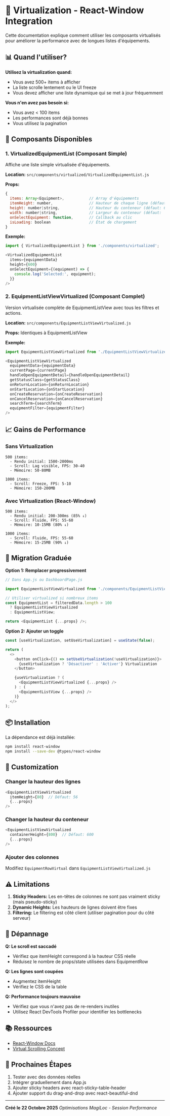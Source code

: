 # 🚀 Virtualization - React-Window Integration

Cette documentation explique comment utiliser les composants virtualisés pour améliorer la performance avec de longues listes d'équipements.

## 📊 Quand l'utiliser?

**Utilisez la virtualization quand:**
- Vous avez 500+ items à afficher
- La liste scrolle lentement ou le UI freeze
- Vous devez afficher une liste dynamique qui se met à jour fréquemment

**Vous n'en avez pas besoin si:**
- Vous avez < 100 items
- Les performances sont déjà bonnes
- Vous utilisez la pagination

## 🎯 Composants Disponibles

### 1. VirtualizedEquipmentList (Composant Simple)

Affiche une liste simple virtualisée d'équipements.

**Location:** `src/components/virtualized/VirtualizedEquipmentList.js`

**Props:**
```javascript
{
  items: Array<Equipment>,           // Array d'équipements
  itemHeight: number,                // Hauteur de chaque ligne (défaut: 60)
  height: number|string,             // Hauteur du conteneur (défaut: 600)
  width: number|string,              // Largeur du conteneur (défaut: '100%')
  onSelectEquipment: function,       // Callback au clic
  isLoading: boolean                 // État de chargement
}
```

**Exemple:**
```javascript
import { VirtualizedEquipmentList } from './components/virtualized';

<VirtualizedEquipmentList
  items={equipmentData}
  height={600}
  onSelectEquipment={(equipment) => {
    console.log('Selected:', equipment);
  }}
/>
```

### 2. EquipmentListViewVirtualized (Composant Complet)

Version virtualisée complète de EquipmentListView avec tous les filtres et actions.

**Location:** `src/components/EquipmentListViewVirtualized.js`

**Props:** Identiques à EquipmentListView

**Exemple:**
```javascript
import EquipmentListViewVirtualized from './EquipmentListViewVirtualized';

<EquipmentListViewVirtualized
  equipmentData={equipmentData}
  currentPage={currentPage}
  handleOpenEquipmentDetail={handleOpenEquipmentDetail}
  getStatusClass={getStatusClass}
  onReturnLocation={onReturnLocation}
  onStartLocation={onStartLocation}
  onCreateReservation={onCreateReservation}
  onCancelReservation={onCancelReservation}
  searchTerm={searchTerm}
  equipmentFilter={equipmentFilter}
/>
```

## 📈 Gains de Performance

### Sans Virtualization
```
500 items:
  - Rendu initial: 1500-2000ms
  - Scroll: Lag visible, FPS: 30-40
  - Mémoire: 50-80MB

1000 items:
  - Scroll: Freeze, FPS: 5-10
  - Mémoire: 150-200MB
```

### Avec Virtualization (React-Window)
```
500 items:
  - Rendu initial: 200-300ms (85% ↓)
  - Scroll: Fluide, FPS: 55-60
  - Mémoire: 10-15MB (80% ↓)

1000 items:
  - Scroll: Fluide, FPS: 55-60
  - Mémoire: 15-25MB (90% ↓)
```

## 🔧 Migration Graduée

**Option 1: Remplacer progressivement**
```javascript
// Dans App.js ou DashboardPage.js

import EquipmentListViewVirtualized from './components/EquipmentListViewVirtualized';

// Utiliser virtualized si nombreux items
const EquipmentList = filteredData.length > 100
  ? EquipmentListViewVirtualized
  : EquipmentListView;

return <EquipmentList {...props} />;
```

**Option 2: Ajouter un toggle**
```javascript
const [useVirtualization, setUseVirtualization] = useState(false);

return (
  <>
    <button onClick={() => setUseVirtualization(!useVirtualization)}>
      {useVirtualization ? 'Désactiver' : 'Activer'} Virtualization
    </button>

    {useVirtualization ? (
      <EquipmentListViewVirtualized {...props} />
    ) : (
      <EquipmentListView {...props} />
    )}
  </>
);
```

## 📦 Installation

La dépendance est déjà installée:
```bash
npm install react-window
npm install --save-dev @types/react-window
```

## 🎨 Customization

### Changer la hauteur des lignes
```javascript
<EquipmentListViewVirtualized
  itemHeight={80}  // Défaut: 56
  {...props}
/>
```

### Changer la hauteur du conteneur
```javascript
<EquipmentListViewVirtualized
  containerHeight={800}  // Défaut: 600
  {...props}
/>
```

### Ajouter des colonnes
Modifiez `EquipmentRowVirtual` dans `EquipmentListViewVirtualized.js`

## ⚠️ Limitations

1. **Sticky Headers:** Les en-têtes de colonnes ne sont pas vraiment sticky (mais pseudo-sticky)
2. **Dynamic Heights:** Les hauteurs de lignes doivent être fixes
3. **Filtering:** Le filtering est côté client (utiliser pagination pour du côté serveur)

## 🐛 Dépannage

**Q: Le scroll est saccadé**
- Vérifiez que itemHeight correspond à la hauteur CSS réelle
- Réduisez le nombre de props/state utilisées dans EquipmentRow

**Q: Les lignes sont coupées**
- Augmentez itemHeight
- Vérifiez le CSS de la table

**Q: Performance toujours mauvaise**
- Vérifiez que vous n'avez pas de re-renders inutiles
- Utilisez React DevTools Profiler pour identifier les bottlenecks

## 📚 Ressources

- [React-Window Docs](https://react-window.vercel.app/)
- [Virtual Scrolling Concept](https://blog.logrocket.com/virtual-scrolling-core-principle-web-components/)

## 🚀 Prochaines Étapes

1. Tester avec des données réelles
2. Intégrer graduellement dans App.js
3. Ajouter sticky headers avec react-sticky-table-header
4. Ajouter support du drag-and-drop avec react-beautiful-dnd

---

**Créé le 22 Octobre 2025**
*Optimisations MagiLoc - Session Performance*
